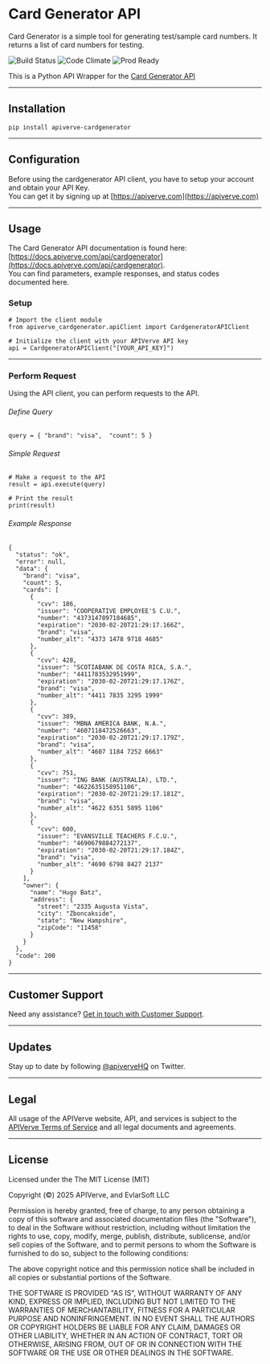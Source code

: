Card Generator API
============

Card Generator is a simple tool for generating test/sample card numbers. It returns a list of card numbers for testing.

![Build Status](https://img.shields.io/badge/build-passing-green)
![Code Climate](https://img.shields.io/badge/maintainability-B-purple)
![Prod Ready](https://img.shields.io/badge/production-ready-blue)

This is a Python API Wrapper for the [Card Generator API](https://apiverve.com/marketplace/api/cardgenerator)

---

## Installation
	pip install apiverve-cardgenerator

---

## Configuration

Before using the cardgenerator API client, you have to setup your account and obtain your API Key.  
You can get it by signing up at [https://apiverve.com](https://apiverve.com)

---

## Usage

The Card Generator API documentation is found here: [https://docs.apiverve.com/api/cardgenerator](https://docs.apiverve.com/api/cardgenerator).  
You can find parameters, example responses, and status codes documented here.

### Setup

```
# Import the client module
from apiverve_cardgenerator.apiClient import CardgeneratorAPIClient

# Initialize the client with your APIVerve API key
api = CardgeneratorAPIClient("[YOUR_API_KEY]")
```

---


### Perform Request
Using the API client, you can perform requests to the API.

###### Define Query

```
query = { "brand": "visa",  "count": 5 }
```

###### Simple Request

```
# Make a request to the API
result = api.execute(query)

# Print the result
print(result)
```

###### Example Response

```
{
  "status": "ok",
  "error": null,
  "data": {
    "brand": "visa",
    "count": 5,
    "cards": [
      {
        "cvv": 186,
        "issuer": "COOPERATIVE EMPLOYEE'S C.U.",
        "number": "4373147897184685",
        "expiration": "2030-02-20T21:29:17.166Z",
        "brand": "visa",
        "number_alt": "4373 1478 9718 4685"
      },
      {
        "cvv": 428,
        "issuer": "SCOTIABANK DE COSTA RICA, S.A.",
        "number": "4411783532951999",
        "expiration": "2030-02-20T21:29:17.176Z",
        "brand": "visa",
        "number_alt": "4411 7835 3295 1999"
      },
      {
        "cvv": 389,
        "issuer": "MBNA AMERICA BANK, N.A.",
        "number": "4607118472526663",
        "expiration": "2030-02-20T21:29:17.179Z",
        "brand": "visa",
        "number_alt": "4607 1184 7252 6663"
      },
      {
        "cvv": 751,
        "issuer": "ING BANK (AUSTRALIA), LTD.",
        "number": "4622635158951106",
        "expiration": "2030-02-20T21:29:17.181Z",
        "brand": "visa",
        "number_alt": "4622 6351 5895 1106"
      },
      {
        "cvv": 600,
        "issuer": "EVANSVILLE TEACHERS F.C.U.",
        "number": "4690679884272137",
        "expiration": "2030-02-20T21:29:17.184Z",
        "brand": "visa",
        "number_alt": "4690 6798 8427 2137"
      }
    ],
    "owner": {
      "name": "Hugo Batz",
      "address": {
        "street": "2335 Augusta Vista",
        "city": "Zboncakside",
        "state": "New Hampshire",
        "zipCode": "11458"
      }
    }
  },
  "code": 200
}
```

---

## Customer Support

Need any assistance? [Get in touch with Customer Support](https://apiverve.com/contact).

---

## Updates
Stay up to date by following [@apiverveHQ](https://twitter.com/apiverveHQ) on Twitter.

---

## Legal

All usage of the APIVerve website, API, and services is subject to the [APIVerve Terms of Service](https://apiverve.com/terms) and all legal documents and agreements.

---

## License
Licensed under the The MIT License (MIT)

Copyright (&copy;) 2025 APIVerve, and EvlarSoft LLC

Permission is hereby granted, free of charge, to any person obtaining a copy of this software and associated documentation files (the "Software"), to deal in the Software without restriction, including without limitation the rights to use, copy, modify, merge, publish, distribute, sublicense, and/or sell copies of the Software, and to permit persons to whom the Software is furnished to do so, subject to the following conditions:

The above copyright notice and this permission notice shall be included in all copies or substantial portions of the Software.

THE SOFTWARE IS PROVIDED "AS IS", WITHOUT WARRANTY OF ANY KIND, EXPRESS OR IMPLIED, INCLUDING BUT NOT LIMITED TO THE WARRANTIES OF MERCHANTABILITY, FITNESS FOR A PARTICULAR PURPOSE AND NONINFRINGEMENT. IN NO EVENT SHALL THE AUTHORS OR COPYRIGHT HOLDERS BE LIABLE FOR ANY CLAIM, DAMAGES OR OTHER LIABILITY, WHETHER IN AN ACTION OF CONTRACT, TORT OR OTHERWISE, ARISING FROM, OUT OF OR IN CONNECTION WITH THE SOFTWARE OR THE USE OR OTHER DEALINGS IN THE SOFTWARE.
